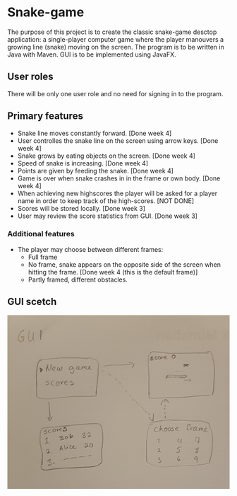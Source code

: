 # Snake-game

The purpose of this project is to create the classic snake-game desctop application: a single-player computer game where the player manouvers a growing line (snake) moving on the screen.
The program is to be written in Java with Maven. GUI is to be implemented using JavaFX.

## User roles
There will be only one user role and no need for signing in to the program. 

## Primary features
* Snake line moves constantly forward.   [Done week 4]
* User controlles the snake line on the screen using arrow keys.  [Done week 4]
* Snake grows by eating objects on the screen.  [Done week 4]
* Speed of snake is increasing.   [Done week 4]
* Points are given by feeding the snake.  [Done week 4]
* Game is over when snake crashes in in the frame or own body.  [Done week 4]
* When achieving new highscores the player will be asked for a player name in order to keep track of the high-scores.  [NOT DONE]
* Scores will be stored locally.    [Done week 3]
* User may review the score statistics from GUI.   [Done week 3]

### Additional features
* The player may choose between different frames:
  * Full frame
  * No frame, snake appears on the opposite side of the screen when hitting the frame.   [Done week 4 (this is the default frame)] 
  * Partly framed, different obstacles.

## GUI scetch
<img src="https://github.com/anadis504/ot-harjoitustyo/blob/master/dokumentaatio/kuvat/20201110_212041.jpg" width=750>
